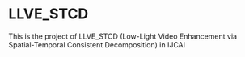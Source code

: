 # LLVE_STCD
This is the project of LLVE_STCD (Low-Light Video Enhancement via Spatial-Temporal Consistent Decomposition) in IJCAI
